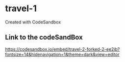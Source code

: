 # travel-1
Created with CodeSandbox


## Link to the codeSandBox
https://codesandbox.io/embed/travel-2-forked-2-ee2ib?fontsize=14&hidenavigation=1&theme=dark&view=editor
